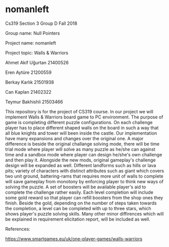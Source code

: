 # nomanleft
Cs319 Section 3 Group D Fall 2018

Group name: Null Pointers

Project name: nomanleft

Project topic: Walls & Warriors

Ahmet Akif Uğurtan 21400526

Eren Aytüre 21200559 

Berkay Karlık 21501938

Can Kaplan  21402322

Teymur Bakhishli 21503466

  This repository is for the project of CS319 course. In our project we will implement Walls & Warriors board game to PC environment. The purpose of game is completing different puzzle configurations. On each challenge player has to place different shaped walls on the board in such a way that all blue knights and tower will been inside the castle.
  Our implementation have many expansions and changes over the original one. A major difference is beside the original challange solving mode, there will be time trial mode where player will solve as many puzzle as he/she can against time and a sandbox mode where player can design he/she's own challenge and then play it. Alongside the new mods, original gameplay's challenge design will be expanded as well. Different landforms such as hills or lava pits; variety of characters with distinct attributes such as giant which covers two unit ground, battering-rams that requires more unit of walls to complete will save gameplay from monotony by enforcing player to think new ways of solving the puzzle. 
  A set of boosters will be available player's aid to complete the challenge rather easily. Each level completion will include some gold reward so that player can refill boosters from the shop ones they finish. Beside the gold, depending on the number of steps taken towards the completion, a level can be completed with up to three stars, which shows player's puzzle solving skills.
  Many other minor diffirences which will be explained in requirement elicitation report, will be included as well.  
  
References:

https://www.smartgames.eu/uk/one-player-games/walls-warriors
